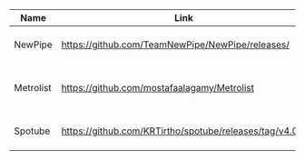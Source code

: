 |Name|Link|Explain|
|----|---|----|
|NewPipe|https://github.com/TeamNewPipe/NewPipe/releases/|youtube track version|
|Metrolist|https://github.com/mostafaalagamy/Metrolist|youtube music track version|
|Spotube|https://github.com/KRTirtho/spotube/releases/tag/v4.0.2|spodify track tools|
